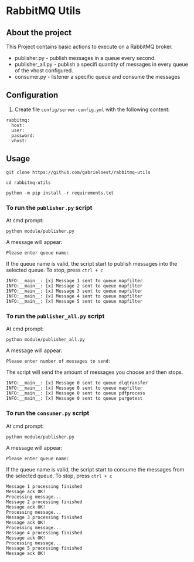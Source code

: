 
# RabbitMQ Utils

## About the project
This Project contains basic actions to execute on a RabbitMQ broker.
  * publisher.py - publish messages in a queue every second.
  * publisher_all.py - publish a specifi quantity of messages in every queue of the vhost configured.
  * consumer.py - listener a specific queue and consume the messages

## Configuration
1. Create file `config/server-config.yml` with the following content:
```
rabbitmq:
  host:
  user:
  password:
  vhost:
```

## Usage
```
git clone https://github.com/gabrieloest/rabbitmq-utils
```
```
cd rabbitmq-utils
```
```
python -m pip install -r requirements.txt
```

### To run the `publisher.py` script
At cmd prompt:
```
python module/publisher.py
```
A message will appear:
```
Please enter queue name:
```
If the queue name is valid, the script start to publish messages into the selected queue. To stop, press `ctrl + c`
```
INFO:__main__: [x] Message 1 sent to queue mapfilter
INFO:__main__: [x] Message 2 sent to queue mapfilter
INFO:__main__: [x] Message 3 sent to queue mapfilter
INFO:__main__: [x] Message 4 sent to queue mapfilter
INFO:__main__: [x] Message 5 sent to queue mapfilter
```

### To run the `publisher_all.py` script
At cmd prompt:
```
python module/publisher_all.py
```
A message will appear:
```
Please enter number of messages to send:
```
The script will send the amount of messages you choose and then stops.
```
INFO:__main__: [x] Message 0 sent to queue dlqtransfer
INFO:__main__: [x] Message 0 sent to queue mapfilter
INFO:__main__: [x] Message 0 sent to queue pdfprocess
INFO:__main__: [x] Message 0 sent to queue purgetest
```

### To run the `consumer.py` script
At cmd prompt:
```
python module/publisher.py
```
A message will appear:
```
Please enter queue name:
```
If the queue name is valid, the script start to consume the messages from the selected queue. To stop, press `ctrl + c`
```
Message 1 processing finished
Message ack OK!
Processing message...
Message 2 processing finished
Message ack OK!
Processing message...
Message 3 processing finished
Message ack OK!
Processing message...
Message 4 processing finished
Message ack OK!
Processing message...
Message 5 processing finished
Message ack OK!
```
